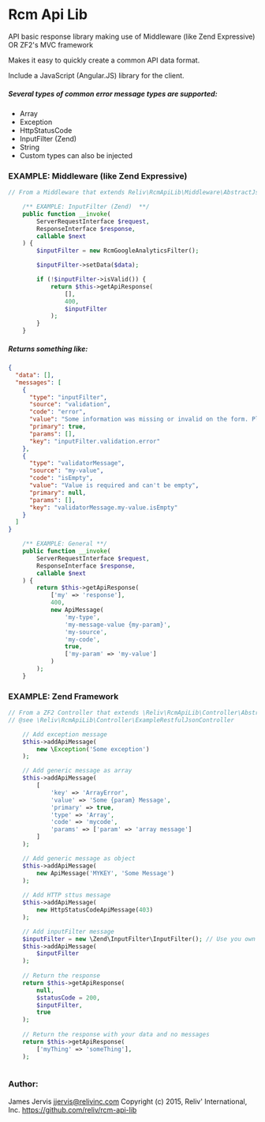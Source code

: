 Rcm Api Lib
====================

API basic response library making use of 
Middleware (like Zend Expressive) OR ZF2's MVC framework

Makes it easy to quickly create a common API data format.

Include a JavaScript (Angular.JS) library for the client.

##### Several types of common error message types are supported: #####

- Array
- Exception
- HttpStatusCode
- InputFilter (Zend)
- String
- Custom types can also be injected


### EXAMPLE: Middleware (like Zend Expressive) ###
        
```php
// From a Middleware that extends Reliv\RcmApiLib\Middleware\AbstractJsonController

    /** EXAMPLE: InputFilter (Zend)  **/
    public function __invoke(
        ServerRequestInterface $request,
        ResponseInterface $response,
        callable $next
    ) {
        $inputFilter = new RcmGoogleAnalyticsFilter();

        $inputFilter->setData($data);

        if (!$inputFilter->isValid()) {
            return $this->getApiResponse(
                [],
                400,
                $inputFilter
            );
        }
    }
```

##### Returns something like: #####
    
```json
{
  "data": [],
  "messages": [
    {
      "type": "inputFilter",
      "source": "validation",
      "code": "error",
      "value": "Some information was missing or invalid on the form. Please check the form and try again.",
      "primary": true,
      "params": [],
      "key": "inputFilter.validation.error"
    },
    {
      "type": "validatorMessage",
      "source": "my-value",
      "code": "isEmpty",
      "value": "Value is required and can't be empty",
      "primary": null,
      "params": [],
      "key": "validatorMessage.my-value.isEmpty"
    }
  ]
} 
```
    
    
    
```php    
    /** EXAMPLE: General **/
    public function __invoke(
        ServerRequestInterface $request,
        ResponseInterface $response,
        callable $next
    ) {
        return $this->getApiResponse(
            ['my' => 'response'],
            400,
            new ApiMessage(
                'my-type',
                'my-message-value {my-param}',
                'my-source',
                'my-code',
                true,
                ['my-param' => 'my-value']
            )
        );
    }

```

### EXAMPLE: Zend Framework ###

```php
// From a ZF2 Controller that extends \Reliv\RcmApiLib\Controller\AbstractRestfulJsonController
// @see \Reliv\RcmApiLib\Controller\ExampleRestfulJsonController

    // Add exception message
    $this->addApiMessage(
        new \Exception('Some exception')
    );

    // Add generic message as array
    $this->addApiMessage(
        [
            'key' => 'ArrayError',
            'value' => 'Some {param} Message',
            'primary' => true,
            'type' => 'Array',
            'code' => 'mycode',
            'params' => ['param' => 'array message']
        ]
    );

    // Add generic message as object
    $this->addApiMessage(
        new ApiMessage('MYKEY', 'Some Message')
    );
    
    // Add HTTP sttus message
    $this->addApiMessage(
        new HttpStatusCodeApiMessage(403)
    );

    // Add inputFilter message
    $inputFilter = new \Zend\InputFilter\InputFilter(); // Use you own inputFilter here
    $this->addApiMessage(
        $inputFilter
    );
    
    // Return the response
    return $this->getApiResponse(
        null,
        $statusCode = 200,
        $inputFilter,
        true
    );
    
    // Return the response with your data and no messages
    return $this->getApiResponse(
        ['myThing' => 'someThing'],
    );
    
```

### Author: ###
James Jervis
jjervis@relivinc.com
Copyright (c) 2015, Reliv' International, Inc.
https://github.com/reliv/rcm-api-lib
